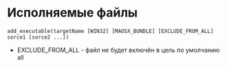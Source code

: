 # Исполняемые файлы
`add_executable(targetName [WIN32] [MAOSX_BUNDLE] [EXCLUDE_FROM_ALL] sorce1 [sorce2 ...])`
* EXCLUDE_FROM_ALL - файл не будет включён в цель по умолчанию all
